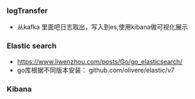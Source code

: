 ### logTransfer
- 从kafka 里面吧日志取出，写入到es,使用kibana做可视化展示

### Elastic search
- https://www.liwenzhou.com/posts/Go/go_elasticsearch/
- go库根据不同版本安装： github.com/olivere/elastic/v7

### Kibana